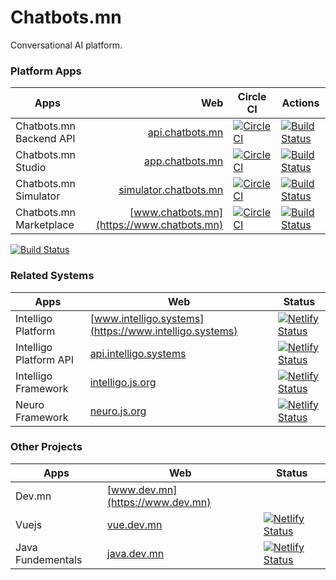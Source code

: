 # Chatbots.mn

Conversational AI platform.

### Platform Apps

| Apps                    |                                                    Web | Circle CI | Actions |
| ----------------------- | -----------------------------------------------------: | ------ | ------- |
| Chatbots.mn Backend API |             [api.chatbots.mn](https://api.chatbots.mn) |   [![CircleCI](https://circleci.com/gh/intelligo-systems/chatbots.mn/tree/master.svg?style=svg&circle-token=cde678f675f54a6a32769bda64fc27499da44ae2)](https://circleci.com/gh/intelligo-systems/chatbots.mn/tree/master)     | [![Build Status](https://img.shields.io/endpoint.svg?url=https%3A%2F%2Factions-badge.atrox.dev%2Fintelligo-systems%2Fchatbots.mn%2Fbadge%3Ftoken%3Dcc71c26be6231926ab3f6862a29b6d3e97332fe6&style=for-the-badge)](https://actions-badge.atrox.dev/intelligo-systems/chatbots.mn/goto?token=cc71c26be6231926ab3f6862a29b6d3e97332fe6) |
| Chatbots.mn Studio      |             [app.chatbots.mn](https://app.chatbots.mn) |    [![CircleCI](https://circleci.com/gh/intelligo-systems/chatbots.mn/tree/master.svg?style=svg&circle-token=cde678f675f54a6a32769bda64fc27499da44ae2)](https://circleci.com/gh/intelligo-systems/chatbots.mn/tree/master)    | [![Build Status](https://img.shields.io/endpoint.svg?url=https%3A%2F%2Factions-badge.atrox.dev%2Fintelligo-systems%2Fchatbots.mn%2Fbadge%3Ftoken%3Dcc71c26be6231926ab3f6862a29b6d3e97332fe6&style=for-the-badge)](https://actions-badge.atrox.dev/intelligo-systems/chatbots.mn/goto?token=cc71c26be6231926ab3f6862a29b6d3e97332fe6) |
| Chatbots.mn Simulator   | [simulator.chatbots.mn](https://simulator.chatbots.mn) |   [![CircleCI](https://circleci.com/gh/intelligo-systems/chatbots.mn/tree/master.svg?style=svg&circle-token=cde678f675f54a6a32769bda64fc27499da44ae2)](https://circleci.com/gh/intelligo-systems/chatbots.mn/tree/master)     | [![Build Status](https://img.shields.io/endpoint.svg?url=https%3A%2F%2Factions-badge.atrox.dev%2Fintelligo-systems%2Fchatbots.mn%2Fbadge%3Ftoken%3Dcc71c26be6231926ab3f6862a29b6d3e97332fe6&style=for-the-badge)](https://actions-badge.atrox.dev/intelligo-systems/chatbots.mn/goto?token=cc71c26be6231926ab3f6862a29b6d3e97332fe6) |
| Chatbots.mn Marketplace |             [www.chatbots.mn](https://www.chatbots.mn) |    [![CircleCI](https://circleci.com/gh/intelligo-systems/chatbots.mn/tree/master.svg?style=svg&circle-token=cde678f675f54a6a32769bda64fc27499da44ae2)](https://circleci.com/gh/intelligo-systems/chatbots.mn/tree/master)    | [![Build Status](https://img.shields.io/endpoint.svg?url=https%3A%2F%2Factions-badge.atrox.dev%2Fintelligo-systems%2Fchatbots.mn%2Fbadge%3Ftoken%3Dcc71c26be6231926ab3f6862a29b6d3e97332fe6&style=for-the-badge)](https://actions-badge.atrox.dev/intelligo-systems/chatbots.mn/goto?token=cc71c26be6231926ab3f6862a29b6d3e97332fe6) |

[![Build Status](https://img.shields.io/endpoint.svg?url=https%3A%2F%2Factions-badge.atrox.dev%2Fintelligo-systems%2Fchatbots.mn%2Fbadge%3Ftoken%3Dcc71c26be6231926ab3f6862a29b6d3e97332fe6&style=for-the-badge)](https://actions-badge.atrox.dev/intelligo-systems/chatbots.mn/goto?token=cc71c26be6231926ab3f6862a29b6d3e97332fe6)

### Related Systems 

| Apps                   | Web                                                    | Status                                                                                                                                                                |
|------------------------|--------------------------------------------------------|-----------------------------------------------------------------------------------------------------------------------------------------------------------------------|
| Intelligo Platform     | [www.intelligo.systems](https://www.intelligo.systems) | [![Netlify Status](https://api.netlify.com/api/v1/badges/d99f8dbe-1a04-469d-8b29-2ca984dc11c5/deploy-status)](https://app.netlify.com/sites/intelligosystems/deploys) |
| Intelligo Platform API | [api.intelligo.systems](https://api.intelligo.systems) | [![Netlify Status](https://api.netlify.com/api/v1/badges/d99f8dbe-1a04-469d-8b29-2ca984dc11c5/deploy-status)](https://app.netlify.com/sites/intelligosystems/deploys) |
| Intelligo Framework    | [intelligo.js.org](https://intelligo.js.org)           | [![Netlify Status](https://api.netlify.com/api/v1/badges/b5da6232-0003-4718-bd5e-5d122b981eb6/deploy-status)](https://app.netlify.com/sites/intelligo/deploys)        |
| Neuro Framework        | [neuro.js.org](https://neuro.js.org)                   | [![Netlify Status](https://api.netlify.com/api/v1/badges/e50b93e2-67b8-4c6e-a4cc-c245b571f3cc/deploy-status)](https://app.netlify.com/sites/neurojs/deploys)          |


### Other Projects 

| Apps              | Web                                | Status                                                                                                                                                        |
|-------------------|------------------------------------|---------------------------------------------------------------------------------------------------------------------------------------------------------------|
| Dev.mn            | [www.dev.mn](https://www.dev.mn)   |                                                                                                                                                               |
| Vuejs             | [vue.dev.mn](https://vue.dev.mn)   | [![Netlify Status](https://api.netlify.com/api/v1/badges/3d543ee9-df94-4298-a70c-49ba5c12d143/deploy-status)](https://app.netlify.com/sites/vuejs-mn/deploys) |
| Java Fundementals | [java.dev.mn](https://java.dev.mn) | [![Netlify Status](https://api.netlify.com/api/v1/badges/204af496-cf7d-4164-85c2-72fee5f3f0ae/deploy-status)](https://app.netlify.com/sites/javamn/deploys)   |


